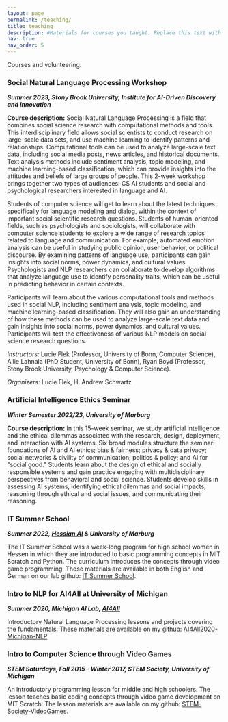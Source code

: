 ```yaml
---
layout: page
permalink: /teaching/
title: teaching
description: #Materials for courses you taught. Replace this text with your description.
nav: true
nav_order: 5
---
```


Courses and volunteering.

### Social Natural Language Processing Workshop
***Summer 2023, Stony Brook University, Institute for AI-Driven Discovery and Innovation***

**Course description:** Social Natural Language Processing is a field that combines social science research with computational methods and tools. This interdisciplinary field allows social scientists to conduct research on large-scale data sets, and use machine learning to identify patterns and relationships. Computational tools can be used to analyze large-scale text data, including social media posts, news articles, and historical documents. Text analysis methods include sentiment analysis, topic modeling, and machine learning-based classification, which can provide insights into the attitudes and beliefs of large groups of people. This 2-week workshop brings together two types of audiences: CS AI students and social and psychological researchers interested in language and AI. 

Students of computer science will get to learn about the latest techniques specifically for language modeling and dialog, within the context of important social scientific research questions. Students of human-oriented fields, such as psychologists and sociologists, will collaborate with computer science students to explore a wide range of research topics related to language and communication. For example, automated emotion analysis can be useful in studying public opinion, user behavior, or political discourse. By examining patterns of language use, participants can gain insights into social norms, power dynamics, and cultural values. Psychologists and NLP researchers can collaborate to develop algorithms that analyze language use to identify personality traits, which can be useful in predicting behavior in certain contexts. 

Participants will learn about the various computational tools and methods used in social NLP, including sentiment analysis, topic modeling, and machine learning-based classification. They will also gain an understanding of how these methods can be used to analyze large-scale text data and gain insights into social norms, power dynamics, and cultural values. Participants will test the effectiveness of various NLP models on social science research questions. 

*Instructors:* Lucie Flek (Professor, University of Bonn, Computer Science), 	Allie Lahnala (PhD Student, University of Bonn), Ryan Boyd (Professor, Stony Brook University, Psychology & Computer Science). 

*Organizers:* Lucie Flek, H. Andrew Schwartz




### Artificial Intelligence Ethics Seminar
***Winter Semester 2022/23, University of Marburg***

**Course description:** In this 15-week seminar, we study artificial intelligence and the ethical dilemmas associated with the research, design, deployment, and interaction with AI systems. Six broad modules structure the seminar: foundations of AI and AI ethics; bias & fairness; privacy & data privacy; social networks & civility of communication; politics & policy; and AI for "social good." Students learn about the design of ethical and socially responsible systems and gain practice engaging with multidisciplinary perspectives from behavioral and social science. Students develop skills in assessing AI systems, identifying ethical dilemmas and social impacts, reasoning through ethical and social issues, and communicating their reasoning.

### IT Summer School
***Summer 2022, [Hessian AI](https://hessian.ai/) & University of Marburg***

The IT Summer School was a week-long program for high school women in Hessen in which they are introduced to basic programming concepts in MIT Scratch and Python. The curriculum introduces the concepts through video game programming. These materials are available in both English and German on our lab github: [IT Summer School](github.com/caisa-lab/it-summer-school).


### Intro to NLP for AI4All at University of Michigan
***Summer 2020, Michigan AI Lab, [AI4All](ai-4-all.org)***

Introductory Natural Language Processing lessons and projects covering the fundamentals. These materials are available on my github: [AI4All2020-Michigan-NLP](https://github.com/alahnala/AI4All2020-Michigan-NLP).

### Intro to Computer Science through Video Games
***STEM Saturdays, Fall 2015 - Winter 2017, STEM Society, University of Michigan***

An introductory programming lesson for middle and high schoolers. The lesson teaches basic coding concepts through video game development on MIT Scratch. The lesson materials are available on my github: [STEM-Society-VideoGames](github.com/alahnala/STEM-Society-VideoGames).